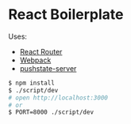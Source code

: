 React Boilerplate
=================

Uses:

- [React Router](https://github.com/rackt/react-router)
- [Webpack](http://webpack.github.io/)
- [pushstate-server](https://github.com/scottcorgan/pushstate-server)

```sh
$ npm install
$ ./script/dev
# open http://localhost:3000
# or
$ PORT=8000 ./script/dev
```

